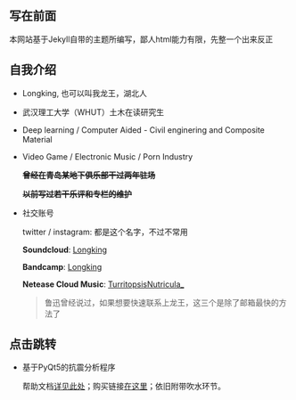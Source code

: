 ## 写在前面

本网站基于Jekyll自带的主题所编写，鄙人html能力有限，先整一个出来反正

## 自我介绍

- Longking, 也可以叫我龙王，湖北人

- 武汉理工大学（WHUT）土木在读研究生

- Deep learning / Computer Aided - Civil enginering and Composite Material
 
- Video Game / Electronic Music / Porn Industry

 
  ~~__曾经在青岛某地下俱乐部干过两年驻场__~~
  
  ~~__以前写过若干乐评和专栏的维护__~~

- 社交账号
  
  twitter / instagram: 都是这个名字，不过不常用

  **Soundcloud**: [Longking](https://soundcloud.com/elongking)

  **Bandcamp**: [Longking](https://bandcamp.com/longking)

  **Netease Cloud Music**: [TurritopsisNutricula_](https://music.163.com/#/user/home?id=132199990)
  
  > 鲁迅曾经说过，如果想要快速联系上龙王，这三个是除了邮箱最快的方法了

## 点击跳转

- 基于PyQt5的抗震分析程序
  
  帮助文档[详见此处](app_help.md)；购买链接[在这里]()；依旧附带吹水环节。
